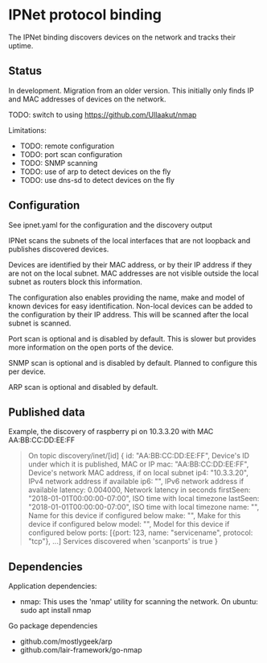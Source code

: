 # IPNet protocol binding 

The IPNet binding discovers devices on the network and tracks their uptime.

## Status

In development. Migration from an older version.
This initially only finds IP and MAC addresses of devices on the network.

TODO: switch to using https://github.com/Ullaakut/nmap

Limitations:
* TODO: remote configuration
* TODO: port scan configuration
* TODO: SNMP scanning
* TODO: use of arp to detect devices on the fly 
* TODO: use dns-sd to detect devices on the fly

## Configuration

See ipnet.yaml for the configuration and the discovery output

IPNet scans the subnets of the local interfaces that are not loopback and publishes discovered devices.

Devices are identified by their MAC address, or by their IP address if they are not on the local subnet. MAC addresses
are not visible outside the local subnet as routers block this information.

The configuration also enables providing the name, make and model of known devices for easy identification.
Non-local devices can be added to the configuration by their IP address. This will be scanned after the local subnet 
is scanned.

Port scan is optional and is disabled by default. This is slower but provides more information on the open ports of the
device.

SNMP scan is optional and is disabled by default. Planned to configure this per device.

ARP scan is optional and disabled by default.

## Published data

Example, the discovery of raspberry pi on 10.3.3.20 with MAC AA:BB:CC:DD:EE:FF
> On topic discovery/inet/[id]
> {
>    id: "AA:BB:CC:DD:EE:FF",                       Device's ID under which it is published, MAC or IP
>    mac: "AA:BB:CC:DD:EE:FF",                      Device's network MAC address, if on local subnet
>    ip4: "10.3.3.20",                              IPv4 network address if available
>    ip6: "",                                       IPv6 network address if available
>    latency: 0.004000,                             Network latency in seconds
>    firstSeen: "2018-01-01T00:00:00-07:00",        ISO time with local timezone
>    lastSeen: "2018-01-01T00:00:00-07:00",         ISO time with local timezone
>    name: "",                                      Name for this device if configured below
>    make: "",                                      Make for this device if configured below
>    model: "",                                     Model for this device if configured below
>    ports: [{port: 123, name: "servicename", protocol: "tcp"}, ...]  Services discovered when 'scanports' is true
> }

## Dependencies

Application dependencies:
* nmap: This uses the 'nmap' utility for scanning the network. 
On ubuntu: sudo apt install nmap 

Go package dependencies
* github.com/mostlygeek/arp
* github.com/lair-framework/go-nmap
